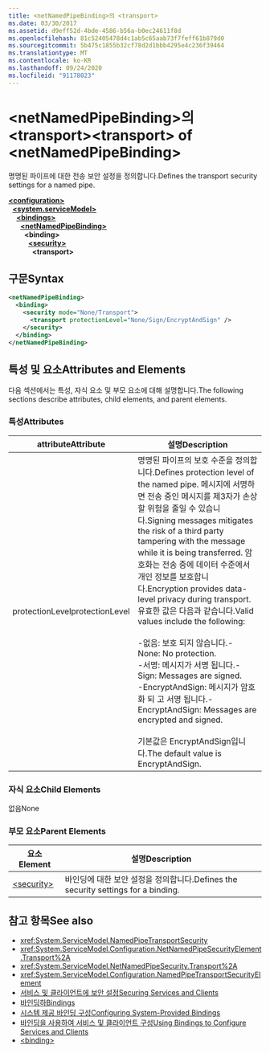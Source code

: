 ```yaml
---
title: <netNamedPipeBinding>의 <transport>
ms.date: 03/30/2017
ms.assetid: d9eff52d-4bde-4586-b56a-b0ec24611f8d
ms.openlocfilehash: 81c52405478d4c1ab5c65aab73f7feff61b879d0
ms.sourcegitcommit: 5b475c1855b32cf78d2d1bbb4295e4c236f39464
ms.translationtype: MT
ms.contentlocale: ko-KR
ms.lasthandoff: 09/24/2020
ms.locfileid: "91178023"
---
```

# <a name="transport-of-netnamedpipebinding"></a><span data-ttu-id="02c92-102">\<netNamedPipeBinding>의 \<transport></span><span class="sxs-lookup"><span data-stu-id="02c92-102">\<transport> of \<netNamedPipeBinding></span></span>

<span data-ttu-id="02c92-103">명명된 파이프에 대한 전송 보안 설정을 정의합니다.</span><span class="sxs-lookup"><span data-stu-id="02c92-103">Defines the transport security settings for a named pipe.</span></span>  
  
[**\<configuration>**](../configuration-element.md)\
&nbsp;&nbsp;[**\<system.serviceModel>**](system-servicemodel.md)\
&nbsp;&nbsp;&nbsp;&nbsp;[**\<bindings>**](bindings.md)\
&nbsp;&nbsp;&nbsp;&nbsp;&nbsp;&nbsp;[**\<netNamedPipeBinding>**](netnamedpipebinding.md)\
&nbsp;&nbsp;&nbsp;&nbsp;&nbsp;&nbsp;&nbsp;&nbsp;**\<binding>**\
&nbsp;&nbsp;&nbsp;&nbsp;&nbsp;&nbsp;&nbsp;&nbsp;&nbsp;&nbsp;[**\<security>**](security-of-netnamedpipebinding.md)\
&nbsp;&nbsp;&nbsp;&nbsp;&nbsp;&nbsp;&nbsp;&nbsp;&nbsp;&nbsp;&nbsp;&nbsp;**\<transport>**  
  
## <a name="syntax"></a><span data-ttu-id="02c92-104">구문</span><span class="sxs-lookup"><span data-stu-id="02c92-104">Syntax</span></span>  
  
```xml  
<netNamedPipeBinding>
  <binding>
    <security mode="None/Transport">
      <transport protectionLevel="None/Sign/EncryptAndSign" />
    </security>
  </binding>
</netNamedPipeBinding>
```  
  
## <a name="attributes-and-elements"></a><span data-ttu-id="02c92-105">특성 및 요소</span><span class="sxs-lookup"><span data-stu-id="02c92-105">Attributes and Elements</span></span>  

 <span data-ttu-id="02c92-106">다음 섹션에서는 특성, 자식 요소 및 부모 요소에 대해 설명합니다.</span><span class="sxs-lookup"><span data-stu-id="02c92-106">The following sections describe attributes, child elements, and parent elements.</span></span>  
  
### <a name="attributes"></a><span data-ttu-id="02c92-107">특성</span><span class="sxs-lookup"><span data-stu-id="02c92-107">Attributes</span></span>  
  
|<span data-ttu-id="02c92-108">attribute</span><span class="sxs-lookup"><span data-stu-id="02c92-108">Attribute</span></span>|<span data-ttu-id="02c92-109">설명</span><span class="sxs-lookup"><span data-stu-id="02c92-109">Description</span></span>|  
|---------------|-----------------|  
|<span data-ttu-id="02c92-110">protectionLevel</span><span class="sxs-lookup"><span data-stu-id="02c92-110">protectionLevel</span></span>|<span data-ttu-id="02c92-111">명명된 파이프의 보호 수준을 정의합니다.</span><span class="sxs-lookup"><span data-stu-id="02c92-111">Defines protection level of the named pipe.</span></span> <span data-ttu-id="02c92-112">메시지에 서명하면 전송 중인 메시지를 제3자가 손상할 위험을 줄일 수 있습니다.</span><span class="sxs-lookup"><span data-stu-id="02c92-112">Signing messages mitigates the risk of a third party tampering with the message while it is being transferred.</span></span> <span data-ttu-id="02c92-113">암호화는 전송 중에 데이터 수준에서 개인 정보를 보호합니다.</span><span class="sxs-lookup"><span data-stu-id="02c92-113">Encryption provides data-level privacy during transport.</span></span> <span data-ttu-id="02c92-114">유효한 값은 다음과 같습니다.</span><span class="sxs-lookup"><span data-stu-id="02c92-114">Valid values include the following:</span></span><br /><br /> <span data-ttu-id="02c92-115">-없음: 보호 되지 않습니다.</span><span class="sxs-lookup"><span data-stu-id="02c92-115">-   None: No protection.</span></span><br /><span data-ttu-id="02c92-116">-서명: 메시지가 서명 됩니다.</span><span class="sxs-lookup"><span data-stu-id="02c92-116">-   Sign: Messages are signed.</span></span><br /><span data-ttu-id="02c92-117">-EncryptAndSign: 메시지가 암호화 되 고 서명 됩니다.</span><span class="sxs-lookup"><span data-stu-id="02c92-117">-   EncryptAndSign: Messages are encrypted and signed.</span></span><br /><br /> <span data-ttu-id="02c92-118">기본값은 EncryptAndSign입니다.</span><span class="sxs-lookup"><span data-stu-id="02c92-118">The default value is EncryptAndSign.</span></span>|  
  
### <a name="child-elements"></a><span data-ttu-id="02c92-119">자식 요소</span><span class="sxs-lookup"><span data-stu-id="02c92-119">Child Elements</span></span>  

 <span data-ttu-id="02c92-120">없음</span><span class="sxs-lookup"><span data-stu-id="02c92-120">None</span></span>  
  
### <a name="parent-elements"></a><span data-ttu-id="02c92-121">부모 요소</span><span class="sxs-lookup"><span data-stu-id="02c92-121">Parent Elements</span></span>  
  
|<span data-ttu-id="02c92-122">요소</span><span class="sxs-lookup"><span data-stu-id="02c92-122">Element</span></span>|<span data-ttu-id="02c92-123">설명</span><span class="sxs-lookup"><span data-stu-id="02c92-123">Description</span></span>|  
|-------------|-----------------|  
|[\<security>](security-of-netnamedpipebinding.md)|<span data-ttu-id="02c92-124">바인딩에 대한 보안 설정을 정의합니다.</span><span class="sxs-lookup"><span data-stu-id="02c92-124">Defines the security settings for a binding.</span></span>|  
  
## <a name="see-also"></a><span data-ttu-id="02c92-125">참고 항목</span><span class="sxs-lookup"><span data-stu-id="02c92-125">See also</span></span>

- <xref:System.ServiceModel.NamedPipeTransportSecurity>
- <xref:System.ServiceModel.Configuration.NetNamedPipeSecurityElement.Transport%2A>
- <xref:System.ServiceModel.NetNamedPipeSecurity.Transport%2A>
- <xref:System.ServiceModel.Configuration.NamedPipeTransportSecurityElement>
- [<span data-ttu-id="02c92-126">서비스 및 클라이언트에 보안 설정</span><span class="sxs-lookup"><span data-stu-id="02c92-126">Securing Services and Clients</span></span>](../../../wcf/feature-details/securing-services-and-clients.md)
- [<span data-ttu-id="02c92-127">바인딩하</span><span class="sxs-lookup"><span data-stu-id="02c92-127">Bindings</span></span>](../../../wcf/bindings.md)
- [<span data-ttu-id="02c92-128">시스템 제공 바인딩 구성</span><span class="sxs-lookup"><span data-stu-id="02c92-128">Configuring System-Provided Bindings</span></span>](../../../wcf/feature-details/configuring-system-provided-bindings.md)
- [<span data-ttu-id="02c92-129">바인딩을 사용하여 서비스 및 클라이언트 구성</span><span class="sxs-lookup"><span data-stu-id="02c92-129">Using Bindings to Configure Services and Clients</span></span>](../../../wcf/using-bindings-to-configure-services-and-clients.md)
- [\<binding>](bindings.md)
